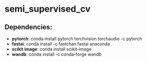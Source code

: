 # semi_supervised_cv


## Dependencies:
* **pytorch**: conda install pytorch torchvision torchaudio -c pytorch
* **fastai**: conda install -c fastchan fastai anaconda
* **scikit image**: conda install scikit-image
* **wandb**: conda install -c conda-forge wandb
